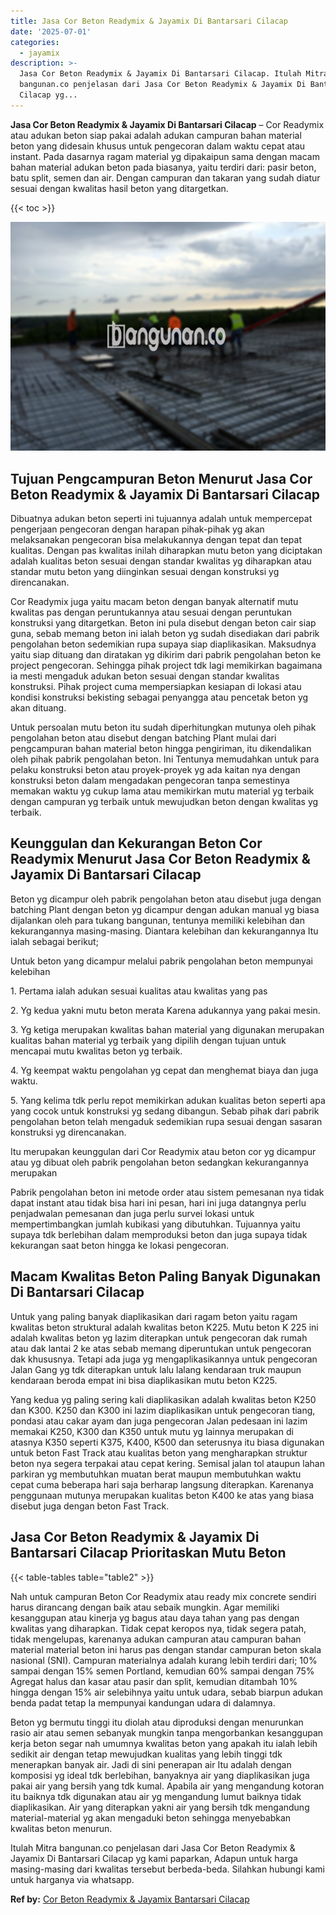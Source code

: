 ```yaml
---
title: Jasa Cor Beton Readymix & Jayamix Di Bantarsari Cilacap
date: '2025-07-01'
categories:
  - jayamix
description: >-
  Jasa Cor Beton Readymix & Jayamix Di Bantarsari Cilacap. Itulah Mitra
  bangunan.co penjelasan dari Jasa Cor Beton Readymix & Jayamix Di Bantarsari
  Cilacap yg...
---
```


**Jasa Cor Beton Readymix & Jayamix Di Bantarsari Cilacap** – Cor Readymix atau adukan beton siap pakai adalah adukan campuran bahan material beton yang didesain khusus untuk pengecoran dalam waktu cepat atau instant. Pada dasarnya ragam material yg dipakaipun sama dengan macam bahan material adukan beton pada biasanya, yaitu terdiri dari: pasir beton, batu split, semen dan air. Dengan campuran dan takaran yang sudah diatur sesuai dengan kwalitas hasil beton yang ditargetkan.

{{< toc >}}

![Jasa Cor Beton Readymix & Jayamix Di Bantarsari Cilacap](/images/jasa-cor-readymix-38.png)

## Tujuan Pengcampuran Beton Menurut Jasa Cor Beton Readymix & Jayamix Di Bantarsari Cilacap

Dibuatnya adukan beton seperti ini tujuannya adalah untuk mempercepat pengerjaan pengecoran dengan harapan pihak-pihak yg akan melaksanakan pengecoran bisa melakukannya dengan tepat dan tepat kualitas. Dengan pas kwalitas inilah diharapkan mutu beton yang diciptakan adalah kualitas beton sesuai dengan standar kwalitas yg diharapkan atau standar mutu beton yang diinginkan sesuai dengan konstruksi yg direncanakan.

Cor Readymix juga yaitu macam beton dengan banyak alternatif mutu kwalitas pas dengan peruntukannya atau sesuai dengan peruntukan konstruksi yang ditargetkan. Beton ini pula disebut dengan beton cair siap guna, sebab memang beton ini ialah beton yg sudah disediakan dari pabrik pengolahan beton sedemikian rupa supaya siap diaplikasikan. Maksudnya yaitu siap dituang dan diratakan yg dikirim dari pabrik pengolahan beton ke project pengecoran. Sehingga pihak project tdk lagi memikirkan bagaimana ia mesti mengaduk adukan beton sesuai dengan standar kwalitas konstruksi. Pihak project cuma mempersiapkan kesiapan di lokasi atau kondisi konstruksi bekisting sebagai penyangga atau pencetak beton yg akan dituang.

Untuk persoalan mutu beton itu sudah diperhitungkan mutunya oleh pihak pengolahan beton atau disebut dengan batching Plant mulai dari pengcampuran bahan material beton hingga pengiriman, itu dikendalikan oleh pihak pabrik pengolahan beton. Ini Tentunya memudahkan untuk para pelaku konstruksi beton atau proyek-proyek yg ada kaitan nya dengan konstruksi beton dalam mengadakan pengecoran tanpa semestinya memakan waktu yg cukup lama atau memikirkan mutu material yg terbaik dengan campuran yg terbaik untuk mewujudkan beton dengan kwalitas yg terbaik.

## Keunggulan dan Kekurangan Beton Cor Readymix Menurut Jasa Cor Beton Readymix & Jayamix Di Bantarsari Cilacap

Beton yg dicampur oleh pabrik pengolahan beton atau disebut juga dengan batching Plant dengan beton yg dicampur dengan adukan manual yg biasa dijalankan oleh para tukang bangunan, tentunya memiliki kelebihan dan kekurangannya masing-masing. Diantara kelebihan dan kekurangannya Itu ialah sebagai berikut;

Untuk beton yang dicampur melalui pabrik pengolahan beton mempunyai kelebihan

1\. Pertama ialah adukan sesuai kualitas atau kwalitas yang pas

2\. Yg kedua yakni mutu beton merata Karena adukannya yang pakai mesin.

3\. Yg ketiga merupakan kwalitas bahan material yang digunakan merupakan kualitas bahan material yg terbaik yang dipilih dengan tujuan untuk mencapai mutu kwalitas beton yg terbaik.

4\. Yg keempat waktu pengolahan yg cepat dan menghemat biaya dan juga waktu.

5\. Yang kelima tdk perlu repot memikirkan adukan kualitas beton seperti apa yang cocok untuk konstruksi yg sedang dibangun. Sebab pihak dari pabrik pengolahan beton telah mengaduk sedemikian rupa sesuai dengan sasaran konstruksi yg direncanakan.

Itu merupakan keunggulan dari Cor Readymix atau beton cor yg dicampur atau yg dibuat oleh pabrik pengolahan beton sedangkan kekurangannya merupakan

Pabrik pengolahan beton ini metode order atau sistem pemesanan nya tidak dapat instant atau tidak bisa hari ini pesan, hari ini juga datangnya perlu penjadwalan pemesanan dan juga perlu survei lokasi untuk mempertimbangkan jumlah kubikasi yang dibutuhkan. Tujuannya yaitu supaya tdk berlebihan dalam memproduksi beton dan juga supaya tidak kekurangan saat beton hingga ke lokasi pengecoran.

## Macam Kwalitas Beton Paling Banyak Digunakan Di Bantarsari Cilacap

Untuk yang paling banyak diaplikasikan dari ragam beton yaitu ragam kwalitas beton struktural adalah kwalitas beton K225. Mutu beton K 225 ini adalah kwalitas beton yg lazim diterapkan untuk pengecoran dak rumah atau dak lantai 2 ke atas sebab memang diperuntukan untuk pengecoran dak khususnya. Tetapi ada juga yg mengaplikasikannya untuk pengecoran Jalan Gang yg tdk diterapkan untuk lalu lalang kendaraan truk maupun kendaraan beroda empat ini bisa diaplikasikan mutu beton K225.

Yang kedua yg paling sering kali diaplikasikan adalah kwalitas beton K250 dan K300. K250 dan K300 ini lazim diaplikasikan untuk pengecoran tiang, pondasi atau cakar ayam dan juga pengecoran Jalan pedesaan ini lazim memakai K250, K300 dan K350 untuk mutu yg lainnya merupakan di atasnya K350 seperti K375, K400, K500 dan seterusnya itu biasa digunakan untuk beton Fast Track atau kualitas beton yang mengharapkan struktur beton nya segera terpakai atau cepat kering. Semisal jalan tol ataupun lahan parkiran yg membutuhkan muatan berat maupun membutuhkan waktu cepat cuma beberapa hari saja berharap langsung diterapkan. Karenanya penggunaan mutunya merupakan kualitas beton K400 ke atas yang biasa disebut juga dengan beton Fast Track.

## Jasa Cor Beton Readymix & Jayamix Di Bantarsari Cilacap Prioritaskan Mutu Beton

{{< table-tables table="table2" >}}

Nah untuk campuran Beton Cor Readymix atau ready mix concrete sendiri harus dirancang dengan baik atau sebaik mungkin. Agar memiliki kesanggupan atau kinerja yg bagus atau daya tahan yang pas dengan kwalitas yang diharapkan. Tidak cepat keropos nya, tidak segera patah, tidak mengelupas, karenanya adukan campuran atau campuran bahan material material beton ini harus pas dengan standar campuran beton skala nasional (SNI). Campuran materialnya adalah kurang lebih terdiri dari; 10% sampai dengan 15% semen Portland, kemudian 60% sampai dengan 75% Agregat halus dan kasar atau pasir dan split, kemudian ditambah 10% hingga dengan 15% air selebihnya yaitu untuk udara, sebab biarpun adukan benda padat tetap Ia mempunyai kandungan udara di dalamnya.

Beton yg bermutu tinggi itu diolah atau diproduksi dengan menurunkan rasio air atau semen sebanyak mungkin tanpa mengorbankan kesanggupan kerja beton segar nah umumnya kwalitas beton yang apakah itu ialah lebih sedikit air dengan tetap mewujudkan kualitas yang lebih tinggi tdk menerapkan banyak air. Jadi di sini penerapan air Itu adalah dengan komposisi yg ideal tdk berlebihan, banyaknya air yang diaplikasikan juga pakai air yang bersih yang tdk kumal. Apabila air yang mengandung kotoran itu baiknya tdk digunakan atau air yg mengandung lumut baiknya tidak diaplikasikan. Air yang diterapkan yakni air yang bersih tdk mengandung material-material yg akan mengaduki beton sehingga menyebabkan kwalitas beton menurun.

Itulah Mitra bangunan.co penjelasan dari Jasa Cor Beton Readymix & Jayamix Di Bantarsari Cilacap yg kami paparkan, Adapun untuk harga masing-masing dari kwalitas tersebut berbeda-beda. Silahkan hubungi kami untuk harganya via whatsapp.

**Ref by:** [Cor Beton Readymix & Jayamix Bantarsari Cilacap](https://id.wikipedia.org/wiki/Cor)
